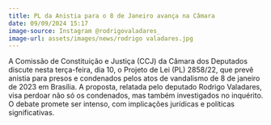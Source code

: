 ```yaml
---
title: PL da Anistia para o 8 de Janeiro avança na Câmara
date: 09/09/2024 15:17
image-source: Instagram @rodrigovaladares_
image-url: assets/images/news/rodrigo valadares.jpg
---
```


A Comissão de Constituição e Justiça (CCJ) da Câmara dos Deputados discute nesta terça-feira, dia 10, o Projeto de Lei (PL) 2858/22, que prevê anistia para presos e condenados pelos atos de vandalismo de 8 de janeiro de 2023 em Brasília. A proposta, relatada pelo deputado Rodrigo Valadares, visa perdoar não só os condenados, mas também investigados no inquérito. O debate promete ser intenso, com implicações jurídicas e políticas significativas.